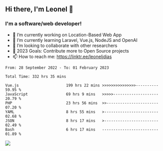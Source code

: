 ## Hi there, I'm Leonel 👋

### I'm a software/web developer!
- 🔭 I’m currently working on Location-Based Web App
- 🌱 I’m currently learning Laravel, Vue.js, NodeJS and OpenAI
- 👯 I’m looking to collaborate with other researchers
- 🥅 2023 Goals: Contribute more to Open Source projects
- 📫 How to reach me: https://linktr.ee/leoneljdias

<!--START_SECTION:waka-->

```text
From: 28 September 2022 - To: 01 February 2023

Total Time: 332 hrs 35 mins

Vue.js                     199 hrs 22 mins >>>>>>>>>>>>>>>----------   59.95 %
JavaScript                 69 hrs 9 mins   >>>>>--------------------   20.79 %
PHP                        23 hrs 56 mins  >>-----------------------   07.20 %
YAML                       8 hrs 55 mins   >------------------------   02.68 %
JSON                       8 hrs 17 mins   >------------------------   02.49 %
Bash                       6 hrs 17 mins   -------------------------   01.89 %
```

<!--END_SECTION:waka-->

![](https://komarev.com/ghpvc/?username=leoneljdias&color=blue&style=flat-square)
